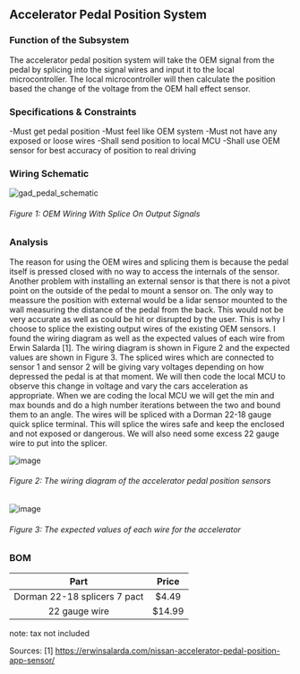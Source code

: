 Accelerator Pedal Position System
--------------------------------------
### Function of the Subsystem
The accelerator pedal position system will take the OEM signal from the pedal by splicing into the signal wires and input it to the local microcontroller. The local microcontroller will then calculate the position based the change of the voltage from the OEM hall effect sensor.

### Specifications & Constraints
-Must get pedal position
-Must feel like OEM system 
-Must not have any exposed or loose wires
-Shall send position to local MCU
-Shall use OEM sensor for best accuracy of position to real driving

### Wiring Schematic

![gad_pedal_schematic](https://user-images.githubusercontent.com/117474294/203157554-6f31356a-0b6b-437b-bd89-67dbbb3276de.png)

###### _Figure 1: OEM Wiring With Splice On Output Signals_

### Analysis
The reason for using the OEM wires and splicing them is because the pedal itself is pressed closed with no way to access the internals of the sensor. Another problem with installing an external sensor is that there is not a pivot point on the outside of the pedal to mount a sensor on. The only way to meassure the position with external would be a lidar sensor mounted to the wall measuring the distance of the pedal from the back. This would not be very accurate as well as could be hit or disrupted by the user. This is why I choose to splice the existing output wires of the existing OEM sensors. I found the wiring diagram as well as the expected values of each wire from Erwin Salarda [1]. The wiring diagram is shown in Figure 2 and the expected values are shown in Figure 3.
The spliced wires which are connected to sensor 1 and sensor 2 will be giving vary voltages depending on how depressed the pedal is at that moment. We will then code the local MCU to observe this change in voltage and vary the cars acceleration as appropriate. When we are coding the local MCU we will get the min and max bounds and do a high number iterations between the two and bound them to an angle. The wires will be spliced with a Dorman 22-18 gauge quick splice terminal. This will splice the wires safe and keep the enclosed and not exposed or dangerous. We will also need some excess 22 gauge wire to put into the splicer.     

![image](https://user-images.githubusercontent.com/117474294/203162245-375a00ff-f4f9-429c-835d-8896e2790e6c.png)

###### _Figure 2: The wiring diagram of the accelerator pedal position sensors_

![image](https://user-images.githubusercontent.com/117474294/203162462-ea3d0025-a9c0-4b51-aa64-806d46f55e12.png)

###### _Figure 3: The expected values of each wire for the accelerator_

### BOM

| Part                         | Price    |
|:----------------------------:|:--------:|
| Dorman 22-18 splicers 7 pact | $4.49    |
| 22 gauge wire                | $14.99   |

note: tax not included


Sources:
[1] https://erwinsalarda.com/nissan-accelerator-pedal-position-app-sensor/
